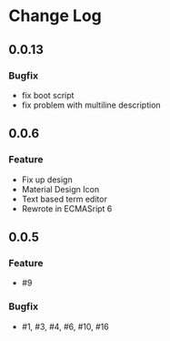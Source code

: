 # Change Log

## 0.0.13

### Bugfix

 - fix boot script
 - fix problem with multiline description

## 0.0.6

### Feature

 - Fix up design
 - Material Design Icon
 - Text based term editor
 - Rewrote in ECMASript 6

## 0.0.5

### Feature

 - #9

### Bugfix

 - #1, #3, #4, #6, #10, #16

